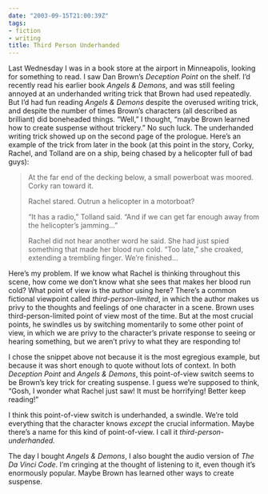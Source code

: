 ```yaml
---
date: "2003-09-15T21:00:39Z"
tags:
- fiction
- writing
title: Third Person Underhanded
---
```


Last Wednesday I was in a book store at the airport in Minneapolis, looking for something to read. I saw Dan Brown’s  <em>Deception Point</em>  on the shelf. I’d recently read his earlier book  <em>Angels &amp; Demons</em>,  and was still feeling annoyed at an underhanded writing trick that Brown had used repeatedly. But I’d had fun reading <em>Angels &amp; Demons</em> despite the overused writing trick, and despite the number of times Brown’s characters (all described as brilliant) did boneheaded things. “Well,” I thought, “maybe Brown learned how to create suspense without trickery.” No such luck. The underhanded writing trick showed up on the second page of the prologue. Here’s an example of the trick from later in the book (at this point in the story, Corky, Rachel, and Tolland are on a ship, being chased by a helicopter full of bad guys):

> At the far end of the decking below, a small powerboat was moored. Corky ran toward it.
>
> Rachel stared. Outrun a helicopter in a motorboat?
>
> “It has a radio,” Tolland said. “And if we can get far enough away from the helicopter’s jamming…”
> 
> Rachel did not hear another word he said. She had just spied something that made her blood run cold. “Too late,” she croaked, extending a trembling finger. We’re finished…

Here’s my problem. If we know what Rachel is thinking throughout this scene, how come we don’t know what she sees that makes her blood run cold? What point of view is the author using here? There’s a common fictional viewpoint called <em>third-person-limited</em>, in which the author makes us privy to the thoughts and feelings of one character in a scene. Brown uses third-person-limited point of view most of the time. But at the most crucial points, he swindles us by switching momentarily to some other point of view, in which we are privy to the character’s private response to seeing or hearing something, but we aren’t privy to what they are responding to!

I chose the snippet above not because it is the most egregious example, but because it was short enough to quote without lots of context. In both <em>Deception Point</em> and <em>Angels &amp; Demons</em>, this point-of-view switch seems to be Brown’s key trick for creating suspense. I guess we’re supposed to think, “Gosh, I wonder what Rachel just saw! It must be horrifying! Better keep reading!”

I think this point-of-view switch is underhanded, a swindle. We’re told everything that the character knows <em>except</em> the crucial information. Maybe there’s a name for this kind of point-of-view. I call it <em>third-person-underhanded.</em>

The day I bought <em>Angels &amp; Demons</em>, I also bought the audio version of  <em>The Da Vinci Code</em>. I’m cringing at the thought of listening to it, even though it’s enormously popular. Maybe Brown has learned other ways to create suspense.
